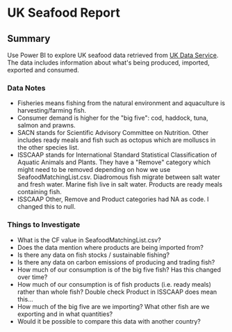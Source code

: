 # UK Seafood Report

## Summary 
Use Power BI to explore UK seafood data retrieved from [UK Data Service](https://reshare.ukdataservice.ac.uk/856955/). The data includes information about what's being produced, imported, exported and consumed. 

### Data Notes
- Fisheries means fishing from the natural environment and aquaculture is harvesting/farming fish.
- Consumer demand is higher for the "big five": cod, haddock, tuna, salmon and prawns.
- SACN stands for Scientific Advisory Committee on Nutrition. Other includes ready meals and fish such as octopus which are molluscs in the other species list.
- ISSCAAP stands for International Standard Statistical Classification of Aquatic Animals and Plants. They have a "Remove" category which might need to be removed depending on how we use SeafoodMatchingList.csv. Diadromous fish migrate between salt water and fresh water. Marine fish live in salt water. Products are ready meals containing fish.
- ISSCAAP Other, Remove and Product categories had NA as code. I changed this to null. 

### Things to Investigate
- What is the CF value in SeafoodMatchingList.csv?
- Does the data mention where products are being imported from?
- Is there any data on fish stocks / sustainable fishing?
- Is there any data on carbon emissions of producing and trading fish?
- How much of our consumption is of the big five fish? Has this changed over time?
- How much of our consumption is of fish products (i.e. ready meals) rather than whole fish? Double check Product in ISSCAAP does mean this...
- How much of the big five are we importing? What other fish are we exporting and in what quantities?
- Would it be possible to compare this data with another country?
